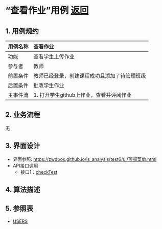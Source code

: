 # “查看作业”用例 [返回](../README.md)

## 1. 用例规约

|用例名称| 查看作业 |
|-------|:-------------|
|功能| 查看学生上传作业 |
|参与者| 教师 |
|前置条件| 教师已经登录，创建课程成功且添加了待管理班级 |
|后置条件| 批改学生作业 |
|主事件流| 1. 打开学生github上作业，查看并评阅作业 |

## 2. 业务流程
无

## 3. 界面设计
- 界面参照: https://zwdbox.github.io/is_analysis/test6/ui/顶部菜单.html
- API接口调用
    - 接口1：[checkTest](../接口/checkTest.md)

## 4. 算法描述
    
## 5. 参照表

- [USERS](../数据库设计.md/#GRADE)

